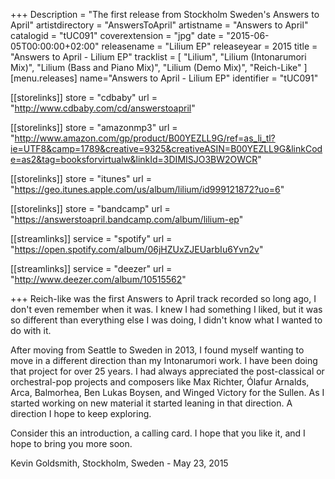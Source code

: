 +++
Description = "The first release from Stockholm Sweden's Answers to April"
artistdirectory = "AnswersToApril"
artistname = "Answers to April"
catalogid = "tUC091"
coverextension = "jpg"
date = "2015-06-05T00:00:00+02:00"
releasename = "Lilium EP"
releaseyear = 2015
title = "Answers to April - Lilium EP"
tracklist = [ "Lilium", "Lilium (Intonarumori Mix)", "Lilium (Bass and Piano Mix)", "Lilium (Demo Mix)", "Reich-Like" ]
[menu.releases]
	name="Answers to April - Lilium EP"
	identifier = "tUC091"

[[storelinks]]
	store = "cdbaby"
	url = "http://www.cdbaby.com/cd/answerstoapril"

[[storelinks]]
	store = "amazonmp3"
	url = "http://www.amazon.com/gp/product/B00YEZLL9G/ref=as_li_tl?ie=UTF8&camp=1789&creative=9325&creativeASIN=B00YEZLL9G&linkCode=as2&tag=booksforvirtualw&linkId=3DIMISJO3BW2OWCR"

[[storelinks]]
	store = "itunes"
	url = "https://geo.itunes.apple.com/us/album/lilium/id999121872?uo=6"

[[storelinks]]
	store = "bandcamp"
	url = "https://answerstoapril.bandcamp.com/album/lilium-ep"

[[streamlinks]]
	service = "spotify"
	url = "https://open.spotify.com/album/06jHZUxZJEUarbIu6Yvn2v"

[[streamlinks]]
	service = "deezer"
	url = "http://www.deezer.com/album/10515562"

+++
Reich-like was the first Answers to April track recorded so long ago, I don't even remember when it was. I knew I had something I liked, but it was so different than everything else I was doing, I didn't know what I wanted to do with it. 

After moving from Seattle to Sweden in 2013, I found myself wanting to move in a different direction than my Intonarumori work. I have been doing that project for over 25 years. I had always appreciated the post-classical or orchestral-pop projects and composers like Max Richter, Ólafur Arnalds, Arca, Balmorhea, Ben Lukas Boysen, and Winged Victory for the Sullen. As I started working on new material it started leaning in that direction. A direction I hope to keep exploring.

Consider this an introduction, a calling card. I hope that you like it, and I hope to bring you more soon.

Kevin Goldsmith, Stockholm, Sweden - May 23, 2015